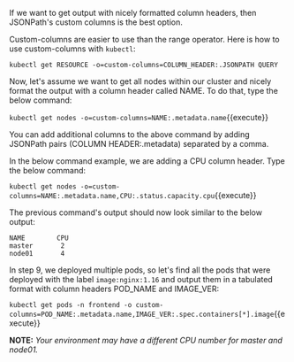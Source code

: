 If we want to get output with nicely formatted column headers, then JSONPath's custom columns is the best option.

Custom-columns are easier to use than the range operator.
Here is how to use custom-columns with `kubectl`:

`kubectl get RESOURCE -o=custom-columns=COLUMN_HEADER:.JSONPATH QUERY`


Now, let's assume we want to  get all nodes within our cluster and nicely format the output with a column header called NAME. To do that, type the below command:

`kubectl get nodes -o=custom-columns=NAME:.metadata.name`{{execute}}

You can add additional columns to the above command by adding JSONPath pairs (COLUMN HEADER:.metadata) separated by a comma.

In the below command example, we are adding a CPU column header. Type the below command:

`kubectl get nodes -o=custom-columns=NAME:.metadata.name,CPU:.status.capacity.cpu`{{execute}}

The previous command's output should now look similar to the below output:

```
NAME        CPU
master       2
node01       4
```

In step 9, we deployed multiple pods, so let's find all the pods that were deployed with the label `image:nginx:1.16` and output them in a tabulated format with column headers POD_NAME and IMAGE_VER:

`kubectl get pods -n frontend -o custom-columns=POD_NAME:.metadata.name,IMAGE_VER:.spec.containers[*].image`{{execute}}


**NOTE:** *Your environment may have a different CPU number for master and node01.*